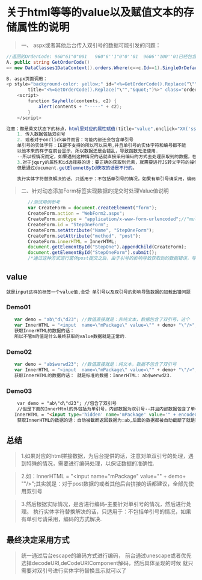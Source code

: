 # 关于html等等的value以及赋值文本的存储属性的说明

>一、 aspx或者其他后台传入双引号的数据可能引发的问题：
```csharp
//返回的OrderCode: 960"61"0"001   960"6''1"0"0''01  9606''100''01已经包含单引号和双引号的情况
A. public string GetOrderCode() 
=> new DataClasses1DataContext().orders.Where(c=>c.Id==1).SingleOrDefault().orderCode;

B. aspx页面调用：
<p style="background-color: yellow;" id="<%=GetOrderCode().Replace("\"","&quot;")%>" onclick="Sayhello('<%=GetOrderCode().Replace("\"","&quot;")%>','<%=GetOrderCode().Replace("\"","&quot;")%>')"
        title="<%=GetOrderCode().Replace("\"","&quot;")%>" class="orderCode"><%=GetOrderCode().Replace("\"","&quot;")%></p>
    <script>
        function Sayhello(contents, c2) {
            alert(contents + "-----" + c2);
        }
    </script>

注意：都是英文状态下的标点，html里对应的属性赋值(title="value",onclick="XX('ss','ss')")
    1. 传入数据包括双引号
    2. 或者对于onclick事件而言：可能内部还会包含单引号
    单引号的实体字符：IE是不支持的所以可以采用,并且单引号的实体字符和编号都不能
    以他本来的样子在前台显示，所以数据还是会错乱，导致函数无法使用.
    --所以视情况而定，如果遇到这种情况的话就直接采用编码的方式去处理获取到的数据，在具体使用到的时候进行解码， 或者界面显示的话：只需要使用&quot;替换双引号就行了.
    3.对于jqury的属性和id选择器的话：要正确的获取到元素，就需要进行JS转义字符的操作：单引号：\', 双引号：\\\"，,
    但是通过document.getElemnetById获取的话是不行的。

    执行实体字符替换解决的话，只适用于：不包括单引号的情况，如果有单引号请采用，编码的方式解决.
```

> 二、针对动态添加Form标签实现数据的提交时处理Value值说明
```js
        //测试用例参考
        var CreateForm = document.createElement("form");
        CreateForm.action = "WebForm2.aspx";
        CreateForm.enctype = "application/x-www-form-urlencoded";//"multipart/form-data";
        CreateForm.id = "StepOneForm";
        CreateForm.setAttribute("Name", "StepOneForm");
        CreateForm.setAttribute("method", "post");
        CreateForm.innerHTML = InnerHTML;
        document.getElementById("StepOne").appendChild(CreateForm);
        document.getElementById("StepOneForm").submit();
        /*通过这种方式进行窗体post提交之后，由于引号的影响导致获取到的数据错误，导致传送的数据被自动截断*/
```


## value

    就是input这样的标签一个value值,会受 单引号以及双引号的影响导致数据的加载出错问题

### Demo01

```js
   var demo = "ab\"d\"d23"; //数值直接就是：非纯文本，数据包含了双引号，这个
   var InnerHTML = "<input  name=\"mPackage\" value=\"" + demo+ "\"/>";
   获取InnerHTML的数据的话： 
   所以不管m的值是什么最终获取的value数据就是正常的.
```

### Demo02

```js
   var demo = "ab$werwd23"; //数值直接就是：纯文本，数据不包含了双引号
   var InnerHTML = "<input  name=\"mPackage\" value=\"" + demo+ "\"/>";
   获取InnerHTML的数据的话： 就是标准的数据：InnerHTML: ab$werwd23.
```

### Demo03

```html
    var demo = "ab\"d\"d23"; //包含了双引号
    //但是下面的InnerHtml的外包括为单引号，内部数据为双引号--并且内部数据包含了单引号
   InnerHTML = "<input type='hidden' name='mPackage' value='" + encodeURIComponent(JSON.stringify(mPackageList)) + "'/>";
    获取InnerHTML的数据的话：自动被截断返回数据为:ab,后面的数据都被自动截断了就是获取数据信息的时候出现了错误
```
## 总结

>1.如果对应的html拼接数据，为后台提供的话，注意对单双引号的处理，遇到特殊的情况，需要进行编码处理，以保证数据的准确性.

>2.如：InnerHTML = "<input  name=\"mPackage\" value=\"" + demo+ "\"/>";其实就是：对于post数据的或者其他后台拼接的话都建议，全部先使用双引号

>3.然后根据实际情况，是否进行编码-主要针对单引号的情况，然后进行处理。
执行实体字符替换解决的话，只适用于：不包括单引号的情况，如果有单引号请采用，编码的方式解决.

## 最终决定采用方式
>统一通过后台escape的编码方式进行编码， 前台通过unescape或者优先选择decodeURI,deCodeURIComponent解码，然后具体呈现的时候
就只需要对双引号进行实体字符替换显示就可以了
